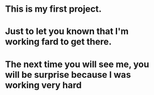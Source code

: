 # This is my first project.
# Just to let you known that I'm working fard to get there.
# The next time you will see me, you will be surprise because I was working very hard

